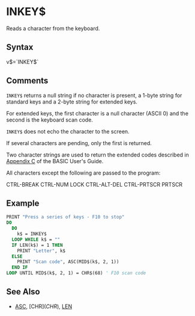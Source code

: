 # INKEY$

Reads a character from the keyboard.

## Syntax

v$=`INKEY$`

## Comments

`INKEY$` returns a null string if no character is present, a 1-byte string for standard keys and a 2-byte string for extended keys.

For extended keys, the first character is a null character (ASCII 0) and the second is the keyboard scan code.

`INKEY$` does not echo the character to the screen.

If several characters are pending, only the first is returned.

Two character strings are used to return the extended codes described in [Appendix C](scancodes) of the BASIC User's Guide.

All characters except the following are passed to the program:

CTRL-BREAK
CTRL-NUM LOCK
CTRL-ALT-DEL
CTRL-PRTSCR
PRTSCR

## Example

```vb
PRINT "Press a series of keys - F10 to stop"
DO
  DO
    k$ = INKEY$
  LOOP WHILE k$ = ""
  IF LEN(k$) = 1 THEN
    PRINT "Letter", k$
  ELSE
    PRINT "Scan code", ASC(MID$(k$, 2, 1))
  END IF
LOOP UNTIL MID$(k$, 2, 1) = CHR$(68) ' F10 scan code
```

## See Also

- [ASC](ASC), [CHR$](CHR$), [LEN](LEN)
